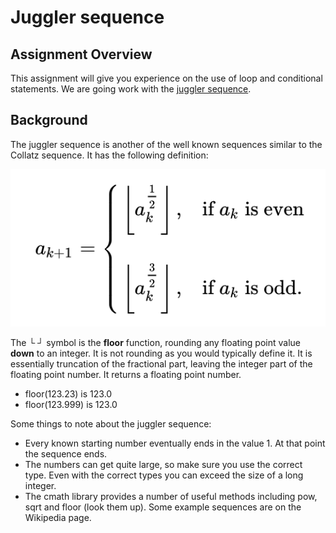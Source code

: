 # Juggler sequence

## Assignment Overview

This assignment will give you experience on the use of loop and conditional statements. We are going work with the [juggler sequence](https://en.wikipedia.org/wiki/Juggler_sequence).

## Background

The juggler sequence is another of the well known sequences similar to the Collatz sequence. It has the following definition:

![](https://raw.githubusercontent.com/liutiantian233/CPP-Project/master/Proj02/proj02.png)

The └ ┘ symbol is the **floor** function, rounding any floating point value **down** to an integer. It is not rounding as you would typically define it. It is essentially truncation of the fractional part, leaving the integer part of the floating point number. It returns a floating point number.

- floor(123.23) is 123.0
- floor(123.999) is 123.0

Some things to note about the juggler sequence:

- Every known starting number eventually ends in the value 1. At that point the sequence ends.
- The numbers can get quite large, so make sure you use the correct type. Even with the correct types you can exceed the size of a long integer.
- The cmath library provides a number of useful methods including pow, sqrt and floor (look them up). Some example sequences are on the Wikipedia page.
